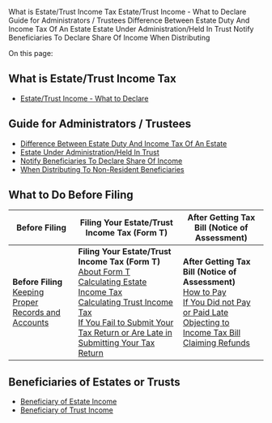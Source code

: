 What is Estate/Trust Income Tax Estate/Trust Income - What to Declare Guide for Administrators / Trustees Difference Between Estate Duty And Income Tax Of An Estate Estate Under Administration/Held In Trust Notify Beneficiaries To Declare Share Of Income
When Distributing

On this page:

## What is Estate/Trust Income Tax

- [Estate/Trust Income - What to Declare](https://www.iras.gov.sg/taxes/other-taxes/trusts/basics-of-income-tax-of-estate-trust/estate-trust-income---what-to-declare "Estate/Trust Income - What to Declare")

## Guide for Administrators / Trustees

- [Difference Between Estate Duty And Income Tax Of An Estate](https://www.iras.gov.sg/taxes/other-taxes/trusts/basics-of-income-tax-of-estate-trust/difference-between-estate-duty-income-tax-of-an-estate "Estate Duty and Income Tax of an Estate")
- [Estate Under Administration/Held In Trust](https://www.iras.gov.sg/taxes/other-taxes/trusts/guide-for-administrators-or-trustees/estate-under-administration-or-held-in-trust "Estate Under Administration/Held In Trust")
- [Notify Beneficiaries To Declare Share Of Income](https://www.iras.gov.sg/taxes/other-taxes/trusts/guide-for-administrators-or-trustees/notifying-beneficiaries-to-declare-share-of-income "Notify Beneficiaries To Declare Share Of Income")
- [When Distributing To Non-Resident Beneficiaries](https://www.iras.gov.sg/taxes/other-taxes/trusts/guide-for-administrators-or-trustees/distributing-income-to-non-resident-beneficiaries "When Distributing To Non-Resident Beneficiaries")

## What to Do Before Filing

| Before Filing | Filing Your Estate/Trust Income Tax (Form T) | After Getting Tax Bill (Notice of Assessment) |
| --- | --- | --- |
| **Before Filing** <br>[Keeping Proper Records and Accounts](https://www.iras.gov.sg/taxes/other-taxes/trusts/basics-of-income-tax-of-estate-trust/keeping-proper-records-accounts "Keeping Proper Records and Accounts") | **Filing Your Estate/Trust Income Tax (Form T)** <br>[About Form T](https://www.iras.gov.sg/taxes/other-taxes/trusts/filing-estate-trust-income-tax-(form-t)/form-t "Form T")<br>[Calculating Estate Income Tax](https://www.iras.gov.sg/taxes/other-taxes/trusts/working-out-estate-trust-income-tax-by-trustee-and-beneficiary/calculating-estate-income-tax "Calculate estate income tax")<br>[Calculating Trust Income Tax](https://www.iras.gov.sg/taxes/other-taxes/trusts/working-out-estate-trust-income-tax-by-trustee-and-beneficiary/calculating-trust-income-tax "Calculate trust income tax")<br> [If You Fail to Submit Your Tax Return or Are Late in Submitting Your Tax Return](https://www.iras.gov.sg/taxes/other-taxes/trusts/filing-estate-trust-income-tax-(form-t)/late-filing-or-non-filing-of-tax-returns-(Form-T)) | **After Getting Tax Bill (Notice of Assessment)** <br>[How to Pay](https://www.iras.gov.sg/taxes/other-taxes/trusts/paying-estate-trust-income-tax/how-to-pay "How to Pay Tax")<br>[If You Did not Pay or Paid Late](https://www.iras.gov.sg/taxes/other-taxes/trusts/paying-estate-trust-income-tax/late-payment-or-non-payment-of-trust-income-tax "Late Payment or Non-Payment of Taxes")<br>[Objecting to Income Tax Bill](https://www.iras.gov.sg/taxes/other-taxes/trusts/paying-estate-trust-income-tax/object-to-NOA "Objecting to Income Tax Bill")<br> [Claiming Refunds](https://www.iras.gov.sg/taxes/other-taxes/trusts/paying-estate-trust-income-tax/refunds "Claim refunds") |

## Beneficiaries of Estates or Trusts

- [Beneficiary of Estate Income](https://www.iras.gov.sg/taxes/other-taxes/estate-duty/trust-(including-income-from-estates) "Beneficiary of estate income")
- [Beneficiary of Trust Income](https://www.iras.gov.sg/taxes/other-taxes/estate-duty/trust-(including-income-from-estates) "Beneficiary of trust income")
